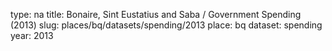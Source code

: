 type: na
title: Bonaire, Sint Eustatius and Saba / Government Spending (2013)
slug: places/bq/datasets/spending/2013
place: bq
dataset: spending
year: 2013
